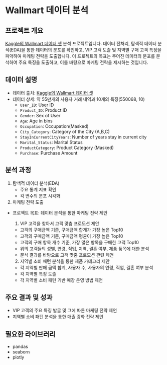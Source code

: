 # Wallmart 데이터 분석

## 프로젝트 개요
[Kaggle의 Wallmart 데이터 셋](https://www.kaggle.com/datasets/devarajv88/walmart-sales-dataset) 분석 프로젝트입니다. 데이터 전처리, 탐색적 데이터 분석(EDA)을 통한 데이터의 분포를 확인하고, VIP 고객 도출 및 지역별 구매 고객 특징을 파악하여 마케팅 전략을 도출합니다.
이 프로젝트의 목표는 주어진 데이터의 분포를 분석하여 주요 특징을 도출하고, 이를 바탕으로 마케팅 전략을 제시하는 것입니다.

## 데이터 설명
- 데이터 출처: [Kaggle의 Wallmart 데이터 셋](https://www.kaggle.com/datasets/devarajv88/walmart-sales-dataset) 
- 데이터 상세: 약 55만개의 사용자 거래 내역과 10개의 특징(550068, 10)
  - `User_ID`: User ID
  - `Product_ID`: Product ID
  - `Gender`: Sex of User
  - `Age`: Age in bins
  - `Occupation`: Occupation(Masked)
  - `City_Category`: Category of the City (A,B,C)
  - `StayInCurrentCityYears`: Number of years stay in current city
  - `Marital_Status`: Marital Status
  - `ProductCategory`: Product Category (Masked)
  - `Purchase`: Purchase Amount

## 분석 과정
1. 탐색적 데이터 분석(EDA)
   - 주요 통계 지표 확인
   - 각 변수의 분포 시각화
2. 마케팅 전략 도출
- 프로젝트 목표: 데이터 분석을 통한 마케팅 전략 제안
  1) VIP 고객을 찾아서 고객 맞춤 프로모션 제안
    - 고객의 구매금액 기준, 구매금액 합계가 가장 높은 Top10
    - 고객의 구매금액 기준, 구매금액 평균이 가장 높은 Top10
    - 고객의 구매 항목 개수 기준, 가장 많은 항목을 구매한 고객 Top10
    - 위의 고객들의 성별, 연령, 직업, 지역, 결혼 여부, 제품 품목에 대한 분석
    - 분석 결과를 바탕으로 고객 맞춤 프로모션 관련 제언

  2) 지역별 소비 패턴 분석을 통한 제품 카테고리 제안
    - 각 지역별 판매 금액 합계, 사용자 수, 사용자의 연령, 직업, 결혼 여부 분석
    - 각 지역별 특징 도출
    - 각 지역별 소비 패턴 기반 매장 운영 방법 제언
 
## 주요 결과 및 성과
- VIP 고객의 주요 특징 발굴 및 그에 따른 마케팅 전략 제언
- 지역별 소비 패턴 분석을 통한 매출 강화 전략 제언

## 필요한 라이브러리
- pandas
- seaborn
- plotly
